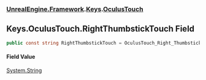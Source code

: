 ### [UnrealEngine.Framework](UnrealEngine_Framework.md 'UnrealEngine.Framework').[Keys](Keys.md 'UnrealEngine.Framework.Keys').[OculusTouch](Keys_OculusTouch.md 'UnrealEngine.Framework.Keys.OculusTouch')
## Keys.OculusTouch.RightThumbstickTouch Field
```csharp
public const string RightThumbstickTouch = OculusTouch_Right_Thumbstick_Touch;
```
#### Field Value
[System.String](https://docs.microsoft.com/en-us/dotnet/api/System.String 'System.String')
